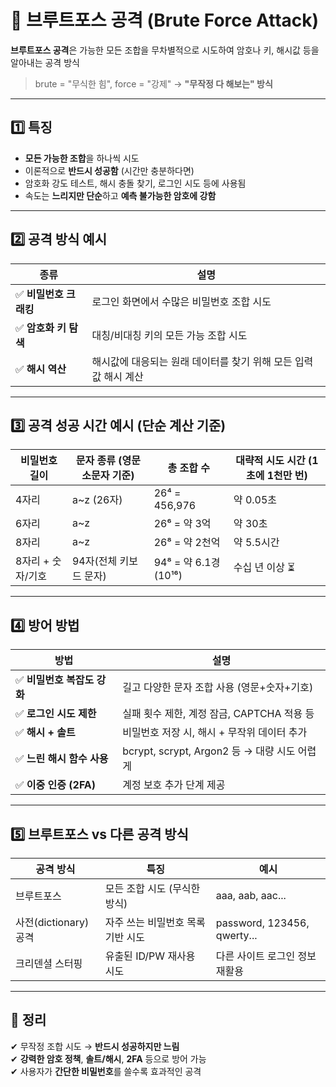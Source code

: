 # 🧠 브루트포스 공격 (Brute Force Attack)

**브루트포스 공격**은 가능한 모든 조합을 무차별적으로 시도하여 암호나 키, 해시값 등을 알아내는 공격 방식

> brute = "무식한 힘", force = "강제" → **"무작정 다 해보는" 방식**

---

## 1️⃣ 특징

- **모든 가능한 조합**을 하나씩 시도
- 이론적으로 **반드시 성공함** (시간만 충분하다면)
- 암호화 강도 테스트, 해시 충돌 찾기, 로그인 시도 등에 사용됨
- 속도는 **느리지만 단순**하고 **예측 불가능한 암호에 강함**

---

## 2️⃣ 공격 방식 예시

| 종류             | 설명 |
|------------------|------|
| ✅ **비밀번호 크래킹** | 로그인 화면에서 수많은 비밀번호 조합 시도 |
| ✅ **암호화 키 탐색**   | 대칭/비대칭 키의 모든 가능 조합 시도 |
| ✅ **해시 역산**        | 해시값에 대응되는 원래 데이터를 찾기 위해 모든 입력값 해시 계산 |

---

## 3️⃣ 공격 성공 시간 예시 (단순 계산 기준)

| 비밀번호 길이 | 문자 종류 (영문 소문자 기준) | 총 조합 수        | 대략적 시도 시간 (1초에 1천만 번) |
|----------------|------------------------|---------------------|----------------------------|
| 4자리           | a~z (26자)              | 26⁴ = 456,976        | 약 0.05초                   |
| 6자리           | a~z                     | 26⁶ = 약 3억         | 약 30초                     |
| 8자리           | a~z                     | 26⁸ = 약 2천억       | 약 5.5시간                  |
| 8자리 + 숫자/기호 | 94자(전체 키보드 문자) | 94⁸ = 약 6.1경(10¹⁶) | 수십 년 이상 ⏳            |

---

## 4️⃣ 방어 방법

| 방법                     | 설명 |
|--------------------------|------|
| ✅ **비밀번호 복잡도 강화** | 길고 다양한 문자 조합 사용 (영문+숫자+기호) |
| ✅ **로그인 시도 제한**     | 실패 횟수 제한, 계정 잠금, CAPTCHA 적용 등 |
| ✅ **해시 + 솔트**          | 비밀번호 저장 시, 해시 + 무작위 데이터 추가 |
| ✅ **느린 해시 함수 사용**  | bcrypt, scrypt, Argon2 등 → 대량 시도 어렵게 |
| ✅ **이중 인증 (2FA)**     | 계정 보호 추가 단계 제공 |

---

## 5️⃣ 브루트포스 vs 다른 공격 방식

| 공격 방식        | 특징                              | 예시                        |
|------------------|-----------------------------------|-----------------------------|
| 브루트포스       | 모든 조합 시도 (무식한 방식)         | aaa, aab, aac...             |
| 사전(dictionary) 공격 | 자주 쓰는 비밀번호 목록 기반 시도     | password, 123456, qwerty... |
| 크리덴셜 스터핑  | 유출된 ID/PW 재사용 시도            | 다른 사이트 로그인 정보 재활용 |

---

## 🎯 정리

✔ 무작정 조합 시도 → **반드시 성공하지만 느림**  
✔ **강력한 암호 정책**, **솔트/해시**, **2FA** 등으로 방어 가능  
✔ 사용자가 **간단한 비밀번호**를 쓸수록 효과적인 공격

